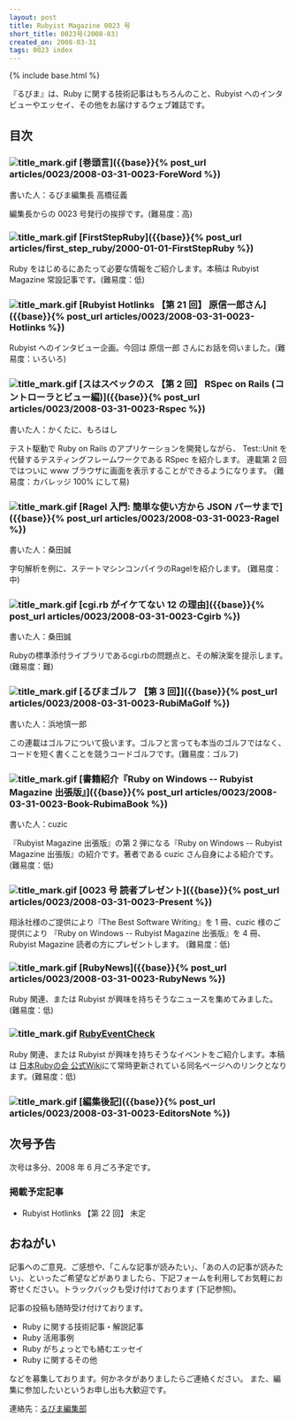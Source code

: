 ```yaml
---
layout: post
title: Rubyist Magazine 0023 号
short_title: 0023号(2008-03)
created_on: 2008-03-31
tags: 0023 index
---
```

{% include base.html %}


『るびま』は、Ruby に関する技術記事はもちろんのこと、Rubyist へのインタビューやエッセイ、その他をお届けするウェブ雑誌です。

## 目次

### ![title_mark.gif]({{base}}{{site.baseurl}}/images/title_mark.gif) [巻頭言]({{base}}{% post_url articles/0023/2008-03-31-0023-ForeWord %})

書いた人：るびま編集長 高橋征義

編集長からの 0023 号発行の挨拶です。(難易度：高)

### ![title_mark.gif]({{base}}{{site.baseurl}}/images/title_mark.gif) [FirstStepRuby]({{base}}{% post_url articles/first_step_ruby/2000-01-01-FirstStepRuby %})

Ruby をはじめるにあたって必要な情報をご紹介します。本稿は Rubyist Magazine 常設記事です。(難易度：低)

### ![title_mark.gif]({{base}}{{site.baseurl}}/images/title_mark.gif) [Rubyist Hotlinks 【第 21 回】 原信一郎さん]({{base}}{% post_url articles/0023/2008-03-31-0023-Hotlinks %})

Rubyist へのインタビュー企画。今回は 原信一郎 さんにお話を伺いました。(難易度：いろいろ)

### ![title_mark.gif]({{base}}{{site.baseurl}}/images/title_mark.gif) [スはスペックのス 【第 2 回】 RSpec on Rails (コントローラとビュー編)]({{base}}{% post_url articles/0023/2008-03-31-0023-Rspec %})

書いた人：かくたに、もろはし

テスト駆動で Ruby on Rails のアプリケーションを開発しながら、
Test::Unit を代替するテスティングフレームワークである RSpec を紹介します。
連載第 2 回ではついに www ブラウザに画面を表示することができるようになります。
(難易度：カバレッジ 100% にして易)

### ![title_mark.gif]({{base}}{{site.baseurl}}/images/title_mark.gif) [Ragel 入門: 簡単な使い方から JSON パーサまで]({{base}}{% post_url articles/0023/2008-03-31-0023-Ragel %})

書いた人：桑田誠

字句解析を例に、ステートマシンコンパイラのRagelを紹介します。
(難易度：中)

### ![title_mark.gif]({{base}}{{site.baseurl}}/images/title_mark.gif) [cgi.rb がイケてない 12 の理由]({{base}}{% post_url articles/0023/2008-03-31-0023-Cgirb %})

書いた人：桑田誠

Rubyの標準添付ライブラリであるcgi.rbの問題点と、その解決案を提示します。
(難易度：難)

### ![title_mark.gif]({{base}}{{site.baseurl}}/images/title_mark.gif) [るびまゴルフ 【第 3 回】]({{base}}{% post_url articles/0023/2008-03-31-0023-RubiMaGolf %})

書いた人：浜地慎一郎

この連載はゴルフについて扱います。ゴルフと言っても本当のゴルフではなく、コードを短く書くことを競うコードゴルフです。(難易度：ゴルフ)

### ![title_mark.gif]({{base}}{{site.baseurl}}/images/title_mark.gif) [書籍紹介『Ruby on Windows -- Rubyist Magazine 出張版』]({{base}}{% post_url articles/0023/2008-03-31-0023-Book-RubimaBook %})

書いた人：cuzic

『Rubyist Magazine 出張版』の第 2 弾になる『Ruby on Windows -- Rubyist Magazine 出張版』の紹介です。著者である cuzic さん自身による紹介です。
(難易度：低)

### ![title_mark.gif]({{base}}{{site.baseurl}}/images/title_mark.gif) [0023 号 読者プレゼント]({{base}}{% post_url articles/0023/2008-03-31-0023-Present %})

翔泳社様のご提供により『The Best Software Writing』を 1 冊、cuzic 様のご提供により 『Ruby on Windows -- Rubyist Magazine 出張版』を 4 冊、Rubyist Magazine 読者の方にプレゼントします。
(難易度：低)

### ![title_mark.gif]({{base}}{{site.baseurl}}/images/title_mark.gif) [RubyNews]({{base}}{% post_url articles/0023/2008-03-31-0023-RubyNews %})

Ruby 関連、または Rubyist が興味を持ちそうなニュースを集めてみました。(難易度：低)

### ![title_mark.gif]({{base}}{{site.baseurl}}/images/title_mark.gif) [RubyEventCheck](http://jp.rubyist.net/?RubyEventCheck)

Ruby 関連、または Rubyist が興味を持ちそうなイベントをご紹介します。本稿は [日本Rubyの会 公式Wiki](http://jp.rubyist.net/)にて常時更新されている同名ページへのリンクとなります。(難易度：低)

### ![title_mark.gif]({{base}}{{site.baseurl}}/images/title_mark.gif) [編集後記]({{base}}{% post_url articles/0023/2008-03-31-0023-EditorsNote %})

## 次号予告

次号は多分、2008 年 6 月ごろ予定です。

### 掲載予定記事

* Rubyist Hotlinks 【第 22 回】 未定


## おねがい

記事へのご意見、ご感想や、「こんな記事が読みたい」、「あの人の記事が読みたい」、といったご希望などがありましたら、下記フォームを利用してお気軽にお寄せください。トラックバックも受け付けております (下記参照)。

記事の投稿も随時受け付けております。

* Ruby に関する技術記事・解説記事
* Ruby 活用事例
* Ruby がちょっとでも絡むエッセイ
* Ruby に関するその他


などを募集しております。何かネタがありましたらご連絡ください。
また、編集に参加したいというお申し出も大歓迎です。

連絡先：[るびま編集部](mailto:magazine@ruby-no-kai.org)


